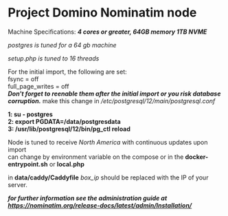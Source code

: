 # Project Domino Nominatim node #

Machine Specifications: ***4 cores or greater, 64GB memory 1TB NVME***

*postgres is tuned for a 64 gb machine*

*setup.php is tuned to 16 threads*

For the initial import, the following are set: <br>
fsync = off <br>
full_page_writes = off <br>
***Don't forget to reenable them after the initial import or you risk database corruption.***
 make this change in */etc/postgresql/12/main/postgresql.conf*
 
**1: su - postgres <br>
2: export PGDATA=/data/postgresdata <br>
3: /usr/lib/postgresql/12/bin/pg_ctl reload**

Node is tuned to receive *North America* with continuous updates upon import <br>
can change by environment variable on the compose or in the **docker-entrypoint.sh** or **local.php**

in **data/caddy/Caddyfile**  *box_ip* should be replaced with the IP of your server.


***for further information see the administration guide at https://nominatim.org/release-docs/latest/admin/Installation/***